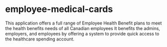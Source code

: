 # employee-medical-cards
This application offers a full range of Employee Health Benefit plans to meet the health benefits needs of all Canadian employees It benefits the admins, employers, and employees by offering a system to provide quick access to the healthcare spending account.
